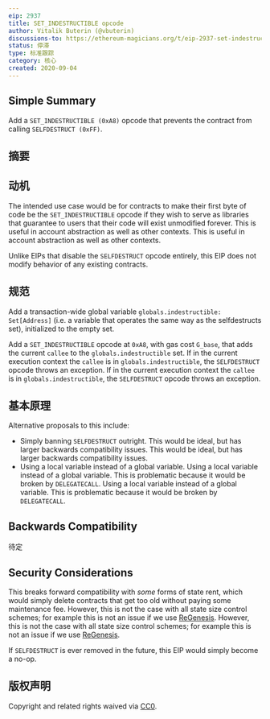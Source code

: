 ```yaml
---
eip: 2937
title: SET_INDESTRUCTIBLE opcode
author: Vitalik Buterin (@vbuterin)
discussions-to: https://ethereum-magicians.org/t/eip-2937-set-indestructible/4571
status: 停滞
type: 标准跟踪
category: 核心
created: 2020-09-04
---
```


## Simple Summary

Add a `SET_INDESTRUCTIBLE (0xA8)` opcode that prevents the contract from calling `SELFDESTRUCT (0xFF)`.

## 摘要

## 动机

The intended use case would be for contracts to make their first byte of code be the `SET_INDESTRUCTIBLE` opcode if they wish to serve as libraries that guarantee to users that their code will exist unmodified forever. This is useful in account abstraction as well as other contexts. This is useful in account abstraction as well as other contexts.

Unlike EIPs that disable the `SELFDESTRUCT` opcode entirely, this EIP does not modify behavior of any existing contracts.

## 规范

Add a transaction-wide global variable `globals.indestructible: Set[Address]` (i.e. a variable that operates the same way as the selfdestructs set), initialized to the empty set.

Add a `SET_INDESTRUCTIBLE` opcode at `0xA8`, with gas cost `G_base`, that adds the current `callee` to the `globals.indestructible` set. If in the current execution context the `callee` is in `globals.indestructible`, the `SELFDESTRUCT` opcode throws an exception. If in the current execution context the `callee` is in `globals.indestructible`, the `SELFDESTRUCT` opcode throws an exception.

## 基本原理

Alternative proposals to this include:

* Simply banning `SELFDESTRUCT` outright. This would be ideal, but has larger backwards compatibility issues. This would be ideal, but has larger backwards compatibility issues.
* Using a local variable instead of a global variable. Using a local variable instead of a global variable. This is problematic because it would be broken by `DELEGATECALL`. Using a local variable instead of a global variable. This is problematic because it would be broken by `DELEGATECALL`.

## Backwards Compatibility

待定

## Security Considerations

This breaks forward compatibility with _some_ forms of state rent, which would simply delete contracts that get too old without paying some maintenance fee. However, this is not the case with all state size control schemes; for example this is not an issue if we use [ReGenesis](https://ledgerwatch.github.io/regenesis_plan.html). However, this is not the case with all state size control schemes; for example this is not an issue if we use [ReGenesis](https://ledgerwatch.github.io/regenesis_plan.html).

If `SELFDESTRUCT` is ever removed in the future, this EIP would simply become a no-op.

## 版权声明
Copyright and related rights waived via [CC0](../LICENSE.md).
